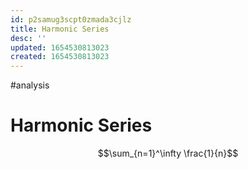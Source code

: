 ```yaml
---
id: p2samug3scpt0zmada3cjlz
title: Harmonic Series
desc: ''
updated: 1654530813023
created: 1654530813023
---
```

#analysis 
# Harmonic Series
$$\sum_{n=1}^\infty \frac{1}{n}$$

